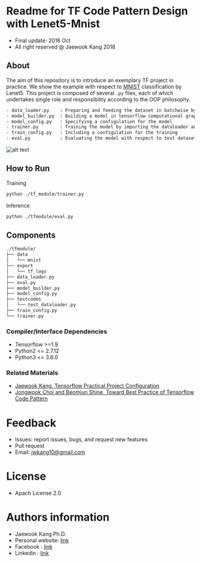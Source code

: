 Readme for  TF Code Pattern Design with Lenet5-Mnist
==================================
- Final update: 2018 Oct 
- All right reserved @ Jaewook Kang 2018


## About
The aim of this repository is to introduce an exemplary TF project in practice.
We show the example with respect to [MNIST](http://yann.lecun.com/exdb/mnist/) classification by Lenet5.
This project is composed of several `.py` files,
each of which undertakes single role and responsibility 
according to the OOP philosophy.

```bash
- data_loader.py    : Preparing and feeding the dataset in batchwise by using tf.data
- model_builder.py  : Building a model in tensorflow computational graph.
- model_config.py   : Specifying a configulation for the model 
- trainer.py        : Training the model by importing the dataloader and the model_builer
- train_config.py   : Including a configulation for the training
- eval.py           : Evaluating the model with respect to test dataset by loading a ckpt

```

![alt text](https://github.com/jwkanggist/tf-code-pattern-lenet5/images/tf_pattern_uml2.jpg)


## How to Run
Training
```bash
python ./tf_module/trainer.py
```

Inference
```bash
python ./tfmodule/eval.py
```

## Components

```bash
./tfmodule/
├── data
│   └── mnist
├── export
│   └── tf_logs
├── data_loader.py
├── eval.py
├── model_builder.py
├── model_config.py
├── testcodes
│   └── test_dataloader.py
├── train_config.py
└── trainer.py
```

### Compiler/Interface Dependencies
- Tensorflow >=1.9
- Python2 <= 2.7.12
- Python3 <= 3.6.0


### Related Materials
- [Jaewook Kang, Tensorflow Practical Project Configuration](https://docs.google.com/presentation/d/1zyubZQKQ3tQvQppp_7ljPnWXwCNmf3UDMQhP2GBn7ng/edit#slide=id.p1)
- [Jongwook Choi and Beomjun Shine, Toward Best Practice of Tensorflow Code Pattern](https://wookayin.github.io/TensorFlowKR-2017-talk-bestpractice/ko/#1)
 

# Feedback 
- Issues: report issues, bugs, and request new features
- Pull request
- Email: jwkang10@gmail.com

# License
- Apach License 2.0


# Authors information 
- Jaewook Kang Ph.D.
- Personal website: [link](https://sites.google.com/site/jwkang10/)
- Facebook : [link](https://www.facebook.com/jwkkang)
- Linkedin : [link](https://www.linkedin.com/in/jaewook-kang-3a4217b9/)


